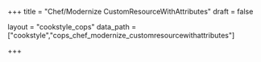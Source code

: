 +++
title = "Chef/Modernize CustomResourceWithAttributes"
draft = false

layout = "cookstyle_cops"
data_path = ["cookstyle","cops_chef_modernize_customresourcewithattributes"]

+++

<!-- The content of this page is automatically generated from the
cops_chef_modernize_customresourcewithattributes.yml file in github.com/chef/cookstyle/blob/master/docs-chef-io/data/cookstyle/. -->
